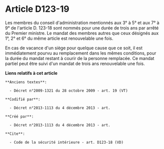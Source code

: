 # Article D123-19

Les membres du conseil d'administration mentionnés aux 3° à 5° et aux 7° à 9° de l'article D. 123-18 sont nommés pour une
durée de trois ans par arrêté du Premier ministre. Le mandat des membres autres que ceux désignés aux 1°, 2° et 6° du même
article est renouvelable une fois. 

En cas de vacance d'un siège pour quelque cause que ce soit, il est immédiatement pourvu au remplacement dans les mêmes
conditions, pour la durée du mandat restant à courir de la personne remplacée. Ce mandat partiel peut être suivi d'un mandat
de trois ans renouvelable une fois.

**Liens relatifs à cet article**

	**Anciens textes**:

	  - Décret n°2009-1321 du 28 octobre 2009 - art. 19 (VT)

	**Codifié par**:

	  - Décret n°2013-1113 du 4 décembre 2013 - art.

	**Créé par**:

	  - Décret n°2013-1113 du 4 décembre 2013 - art.

	**Cite**:

	  - Code de la sécurité intérieure - art. D123-18 (VD)
